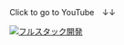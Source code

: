 Click to go to YouTube　↓↓

[![フルスタック開発](https://user-images.githubusercontent.com/84298892/227702696-247c2f6b-c3d6-47a5-8680-1a3affdc6a37.png)](https://konpay.blog/%e3%80%90%e5%8b%95%e7%94%bb%e4%bb%98%e3%81%8d%e3%83%bbnext-jstypescript%e3%80%91%e3%83%96%e3%83%83%e3%82%af%e3%83%9e%e3%83%bc%e3%82%af%e3%82%a2%e3%83%97%e3%83%aa%e3%82%92%e3%83%95%e3%83%ab%e3%82%b9/)
